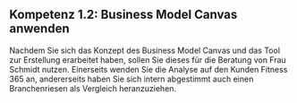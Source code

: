 <!--include-start-->
## Kompetenz 1.2: Business Model Canvas anwenden

Nachdem Sie sich das Konzept des Business Model Canvas und das Tool zur Erstellung erarbeitet haben, sollen Sie dieses für die Beratung von Frau Schmidt nutzen. Einerseits wenden Sie die Analyse auf den Kunden Fitness 365 an, andererseits haben Sie sich intern abgestimmt auch einen Branchenriesen als Vergleich heranzuziehen.
<!--include-end-->